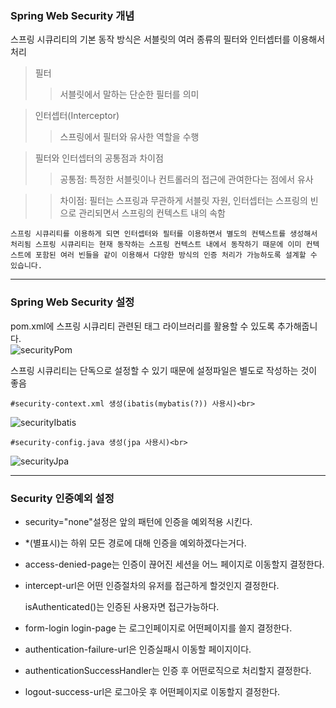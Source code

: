 ### Spring Web Security 개념

스프링 시큐리티의 기본 동작 방식은 서블릿의 여러 종류의 필터와 인터셉터를 이용해서 처리
> 필터
>> 서블릿에서 말하는 단순한 필터를 의미

> 인터셉터(Interceptor)
>> 스프링에서 필터와 유사한 역할을 수행

>필터와 인터셉터의 공통점과 차이점
>> 공통점: 특정한 서블릿이나 컨트롤러의 접근에 관여한다는 점에서 유사

>> 차이점: 필터는 스프링과 무관하게 서블릿 자원, 인터셉터는 스프링의 빈으로 관리되면서 스프링의 컨텍스트 내의 속함

``스프링 시큐리티를 이용하게 되면 인터셉터와 필터를 이용하면서 별도의 컨텍스트를 생성해서 처리됨
스프링 시큐리티는 현재 동작하는 스프링 컨텍스트 내에서 동작하기 때문에 이미 컨텍스트에 포함된 여러 빈들을
같이 이용해서 다양한 방식의 인증 처리가 가능하도록 설계할 수 있습니다.``

-------------

### Spring Web Security 설정

pom.xml에 스프링 시큐리티 관련된 태그 라이브러리를 활용할 수 있도록 추가해줍니다.<br>
![securityPom](https://user-images.githubusercontent.com/73210774/101458145-d8705a80-3979-11eb-9b64-520561591c6a.png)<br>


스프링 시큐리티는 단독으로 설정할 수 있기 때문에 설정파일은 별도로 작성하는 것이 좋음<br>

`#security-context.xml 생성(ibatis(mybatis(?)) 사용시)<br>`

![securityIbatis](https://user-images.githubusercontent.com/73210774/101459248-5c771200-397b-11eb-95a0-1608df55fb55.png)<br>

`#security-config.java 생성(jpa 사용시)<br>`

![securityJpa](https://user-images.githubusercontent.com/73210774/101459735-f63ebf00-397b-11eb-86dd-af4ce12fb297.png)

-----------------

### Security 인증예외 설정
- security="none"설정은 앞의 패턴에 인증을 예외적용 시킨다.

- *(별표시)는 하위 모든 경로에 대해 인증을 예외하겠다는거다.

- access-denied-page는 인증이 끊어진 세션을 어느 페이지로 이동할지 결정한다.

- intercept-url은 어떤 인증절차의 유저를 접근하게 할것인지 결정한다.

   isAuthenticated()는 인증된 사용자면 접근가능하다.

- form-login login-page 는 로그인페이지로 어떤페이지를 쓸지 결정한다.

- authentication-failure-url은 인증실패시 이동할 페이지이다.

- authenticationSuccessHandler는 인증 후 어떤로직으로 처리할지 결정한다.

- logout-success-url은 로그아웃 후 어떤페이지로 이동할지 결정한다.


